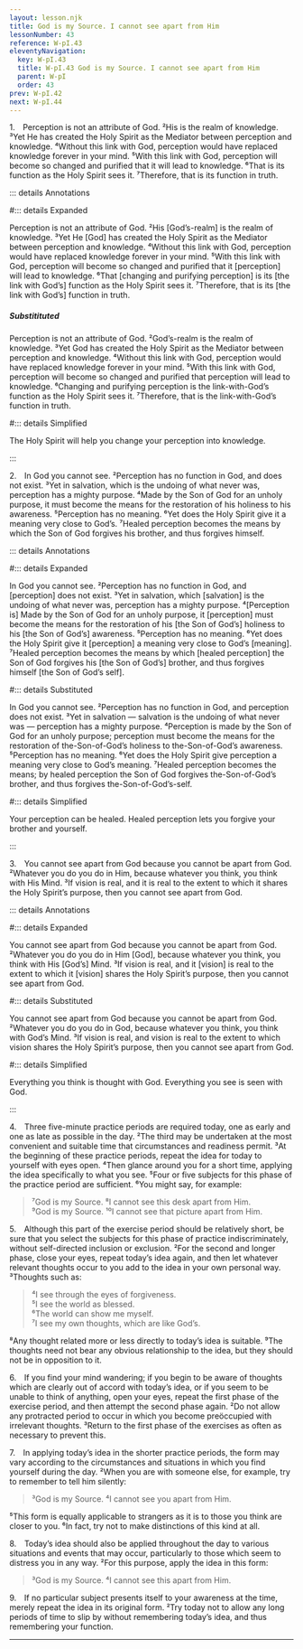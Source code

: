 ```yaml
---
layout: lesson.njk
title: God is my Source. I cannot see apart from Him
lessonNumber: 43
reference: W-pI.43
eleventyNavigation:
  key: W-pI.43
  title: W-pI.43 God is my Source. I cannot see apart from Him
  parent: W-pI
  order: 43
prev: W-pI.42
next: W-pI.44
---
```


1. Perception is not an attribute of God. 
²His is the realm of knowledge. 
³Yet He has created the Holy Spirit as the Mediator between perception and knowledge. 
⁴Without this link with God, perception would have replaced knowledge forever in your mind. 
⁵With this link with God, perception will become so changed and purified that it will lead to knowledge. 
⁶That is its function as the Holy Spirit sees it. 
⁷Therefore, that is its function in truth.

::: details Annotations

#::: details Expanded

Perception is not an attribute of God. 
²His [God’s-realm] is the realm of knowledge. 
³Yet He [God] has created the Holy Spirit as the Mediator between perception and knowledge. 
⁴Without this link with God, perception would have replaced knowledge forever in your mind. 
⁵With this link with God, perception will become so changed and purified that it [perception] will lead to knowledge. 
⁶That [changing and purifying perception] is its [the link with God’s] function as the Holy Spirit sees it. 
⁷Therefore, that is its [the link with God’s] function in truth.

##### Substitituted

Perception is not an attribute of God. 
²God’s-realm is the realm of knowledge. 
³Yet God has created the Holy Spirit as the Mediator between perception and knowledge. 
⁴Without this link with God, perception would have replaced knowledge forever in your mind. 
⁵With this link with God, perception will become so changed and purified that perception will lead to knowledge. 
⁶Changing and purifying perception is the link-with-God’s function as the Holy Spirit sees it. 
⁷Therefore, that is the link-with-God’s function in truth.

#::: details Simplified

The Holy Spirit will help you change your perception into knowledge.

:::


2. In God you cannot see. 
²Perception has no function in God, and does not exist. 
³Yet in salvation, which is the undoing of what never was, perception has a mighty purpose. 
⁴Made by the Son of God for an unholy purpose, it must become the means for the restoration of his holiness to his awareness. 
⁵Perception has no meaning. 
⁶Yet does the Holy Spirit give it a meaning very close to God’s. 
⁷Healed perception becomes the means by which the Son of God forgives his brother, and thus forgives himself.

::: details Annotations

#::: details Expanded

In God you cannot see. 
²Perception has no function in God, and [perception] does not exist. 
³Yet in salvation, which [salvation] is the undoing of what never was, perception has a mighty purpose. 
⁴[Perception is] Made by the Son of God for an unholy purpose, it [perception] must become the means for the restoration of his [the Son of God’s] holiness to his [the Son of God’s] awareness. 
⁵Perception has no meaning. 
⁶Yet does the Holy Spirit give it [perception] a meaning very close to God’s [meaning]. 
⁷Healed perception becomes the means by which [healed perception] the Son of God forgives his [the Son of God’s] brother, and thus forgives himself [the Son of God’s self].

#::: details Substituted

In God you cannot see. 
²Perception has no function in God, and perception does not exist. 
³Yet in salvation — salvation is the undoing of what never was — perception has a mighty purpose. 
⁴Perception is made by the Son of God for an unholy purpose; perception must become the means for the restoration of the-Son-of-God’s holiness to the-Son-of-God’s awareness. 
⁵Perception has no meaning. 
⁶Yet does the Holy Spirit give perception a meaning very close to God’s meaning. 
⁷Healed perception becomes the means; by healed perception the Son of God forgives the-Son-of-God’s brother, and thus forgives the-Son-of-God’s-self.

#::: details Simplified

Your perception can be healed. 
Healed perception lets you forgive your brother and yourself.

:::


3. You cannot see apart from God because you cannot be apart from God. 
²Whatever you do you do in Him, because whatever you think, you think with His Mind. 
³If vision is real, and it is real to the extent to which it shares the Holy Spirit’s purpose, then you cannot see apart from God.

::: details Annotations

#::: details Expanded

You cannot see apart from God because you cannot be apart from God. 
²Whatever you do you do in Him [God], because whatever you think, you think with His [God’s] Mind. 
³If vision is real, and it [vision] is real to the extent to which it [vision] shares the Holy Spirit’s purpose, then you cannot see apart from God.

#::: details Substituted

You cannot see apart from God because you cannot be apart from God. 
²Whatever you do you do in God, because whatever you think, you think with God’s Mind. 
³If vision is real, and vision is real to the extent to which vision shares the Holy Spirit’s purpose, then you cannot see apart from God.


#::: details Simplified

Everything you think is thought with God.
Everything you see is seen with God.

:::


4. Three five-minute practice periods are required today, one as early and one as late as possible in the day. 
²The third may be undertaken at the most convenient and suitable time that circumstances and readiness permit.
³At the beginning of these practice periods, repeat the idea for today to yourself with eyes open. 
⁴Then glance around you for a short time, applying the idea specifically to what you see. 
⁵Four or five subjects for this phase of the practice period are sufficient. 
⁶You might say, for example:

>⁷God is my Source. 
⁸I cannot see this desk apart from Him.  
⁹God is my Source. 
¹⁰I cannot see that picture apart from Him.


5. Although this part of the exercise period should be relatively short, be sure that you select the subjects for this phase of practice indiscriminately, without self-directed inclusion or exclusion. 
²For the second and longer phase, close your eyes, repeat today’s idea again, and then let whatever relevant thoughts occur to you add to the idea in your own personal way. 
³Thoughts such as:

>⁴I see through the eyes of forgiveness.  
⁵I see the world as blessed.  
⁶The world can show me myself.  
⁷I see my own thoughts, which are like God’s.

⁸Any thought related more or less directly to today’s idea is suitable. 
⁹The thoughts need not bear any obvious relationship to the idea, but they should not be in opposition to it.

6. If you find your mind wandering; if you begin to be aware of thoughts which are clearly out of accord with today’s idea, or if you seem to be unable to think of anything, open your eyes, repeat the first phase of the exercise period, and then attempt the second phase again. 
²Do not allow any protracted period to occur in which you become preöccupied with irrelevant thoughts. 
³Return to the first phase of the exercises as often as necessary to prevent this.

7. In applying today’s idea in the shorter practice periods, the form may vary according to the circumstances and situations in which you find yourself during the day. 
²When you are with someone else, for example, try to remember to tell him silently:

>³God is my Source. 
⁴I cannot see you apart from Him.

⁵This form is equally applicable to strangers as it is to those you think are closer to you. 
⁶In fact, try not to make distinctions of this kind at all.


8. Today’s idea should also be applied throughout the day to various situations and events that may occur, particularly to those which seem to distress you in any way. 
²For this purpose, apply the idea in this form:

>³God is my Source. 
⁴I cannot see this apart from Him.

9. If no particular subject presents itself to your awareness at the time, merely repeat the idea in its original form. 
²Try today not to allow any long periods of time to slip by without remembering today’s idea, and thus remembering your function.

---
